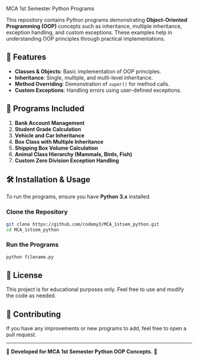 MCA 1st Semester Python Programs
    
This repository contains Python programs demonstrating **Object-Oriented Programming (OOP)** concepts such as inheritance, multiple inheritance, exception handling, and custom exceptions. These examples help in understanding OOP principles through practical implementations.

## 🚀 Features      
- **Classes & Objects**: Basic implementation of OOP principles.  
- **Inheritance**: Single, multiple, and multi-level inheritance.  
- **Method Overriding**: Demonstration of `super()` for method calls.  
- **Custom Exceptions**: Handling errors using user-defined exceptions.  

## 📂 Programs Included  
1. **Bank Account Management**  
2. **Student Grade Calculation**                 
3. **Vehicle and Car Inheritance**  
4. **Box Class with Multiple Inheritance**  
5. **Shipping Box Volume Calculation**  
6. **Animal Class Hierarchy (Mammals, Birds, Fish)**  
7. **Custom Zero Division Exception Handling**  

## 🛠 Installation & Usage  
To run the programs, ensure you have **Python 3.x** installed.  

### **Clone the Repository**  
```bash
git clone https://github.com/codemy3/MCA_1stsem_python.git
cd MCA_1stsem_python
```

### **Run the Programs**  
```bash
python filename.py
```

## 📜 License  
This project is for educational purposes only. Feel free to use and modify the code as needed.

## 🤝 Contributing  
If you have any improvements or new programs to add, feel free to open a pull request.

---

📌 **Developed for MCA 1st Semester Python OOP Concepts.** 🚀


